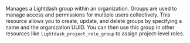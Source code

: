 Manages a Lightdash group within an organization. Groups are used to manage access and permissions for multiple users collectively. This resource allows you to create, update, and delete groups by specifying a name and the organization UUID. You can then use this group in other resources like `lightdash_project_role_group` to assign project-level roles.
